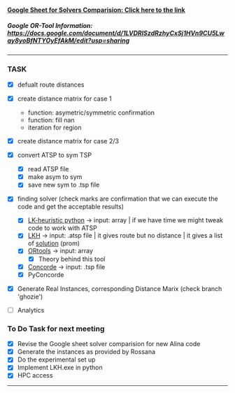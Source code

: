 #### [Google Sheet for Solvers Comparision: Click here to the link](https://docs.google.com/spreadsheets/d/1eHaEsVsWJSm-UYiAW34GOKpbrfaD1_RH/edit#gid=542634310)  
##### Google OR-Tool Information: https://docs.google.com/document/d/1LVDRISzdRzhyCxSj1HVn9CU5Lwqy8yoBfNTYOyEfAkM/edit?usp=sharing 
---
### TASK  

- [x] defualt route distances
- [x] create distance matrix for case 1
  - function: asymetric/symmetric confirmation
  - function: fill nan
  - iteration for region
- [x] create distance matrix for case 2/3
- [x] convert ATSP to sym TSP
   - [x] read ATSP file
   - [x] make asym to sym
   - [x] save new sym to .tsp file
- [x] finding solver (check marks are confirmation that we can execute the code and get the acceptable results)
   - [x] [LK-heuristic python](https://pypi.org/project/lk-heuristic) -> input: array | if we have time we might tweak code to work with ATSP
   - [x] [LKH](https://pypi.org/project/lkh/) -> input: .atsp file | it gives route but no distance | it gives a list of [solution](https://github.com/Pratiksha100/AnalyticsProject/blob/cheewan/ResultFromLKH.md) (prom)
   - [x] [ORtools](https://developers.google.com/optimization) -> input: array  
      - [x] Theory behind this tool  
   - [x] [Concorde](https://www.math.uwaterloo.ca/tsp/concorde.html) -> input: .tsp file  
   - [x] PyConcorde
- [x] Generate Real Instances, corresponding Distance Marix (check branch 'ghozie')  
- [ ] Analytics


### To Do Task for next meeting
- [x] Revise the Google sheet solver comparision for new Alina code
- [x] Generate the instances as provided by Rossana
- [x] Do the experimental set up 
- [x] Implement LKH.exe in python
- [x] HPC access
  
---  
  
 


